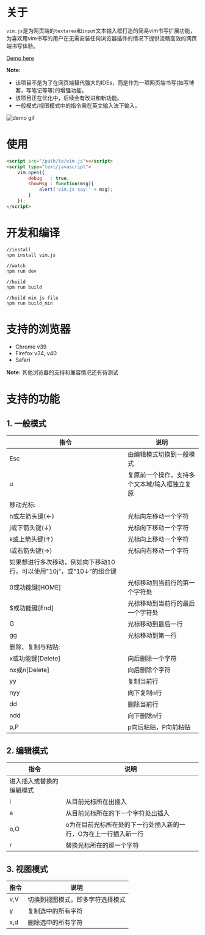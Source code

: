 # 关于

`vim.js`是为网页端的`textarea`和`input`文本输入框打造的简易vim书写扩展功能，
为喜欢用vim书写的用户在无需安装任何浏览器插件的情况下提供流畅高效的网页端书写体验。

[Demo here](http://toplan.github.io/vimjs/index.html)

**Note:**

* 该项目不是为了在网页端替代强大的IDEs，而是作为一项网页端书写(如写博客，写笔记等等)的增强功能。
* 该项目正在优化中，后续会有改进和新功能。
* 一般模式/视图模式中的指令需在英文输入法下输入。

![demo gif](http://7o503b.com1.z0.glb.clouddn.com/demo.gif)

# 使用

```html
<script src="/path/to/vim.js"></script>
<script type="text/javascript">
    vim.open({
        debug   : true,
        showMsg : function(msg){
            alert('vim.js say:' + msg);
        }
    });
</script>
```

# 开发和编译
```
//install
npm install vim.js

//watch
npm run dev

//build
npm run build

//build min js file
npm run build_min
```

# 支持的浏览器

* Chrome  v39
* Firefox  v34, v40
* Safari

**Note:**
其他浏览器的支持和兼容情况还有待测试

# 支持的功能

## 1. 一般模式
|  指令  |        说明             |
| ----- | ----------------------- |
| Esc   | 由编辑模式切换到一般模式    |
| u     | 复原前一个操作，支持多个文本域/输入框独立复原|
|          移动光标:               |
| h或左箭头键(←) | 光标向左移动一个字符   |
| j或下箭头键(↓) | 光标向下移动一个字符   |
| k或上箭头键(↑) | 光标向上移动一个字符   |
| l或右箭头键(→) | 光标向右移动一个字符   |
| 如果想进行多次移动，例如向下移动10行，可以使用"10j"，或"10↓"的组合键|
| 0或功能键[HOME]| 光标移动到当前行的第一个字符处 |
| $或功能键[End] | 光标移动到当前行的最后一个字符处 |
| G             | 光标移动到最后一行    |
| gg            | 光标移动到第一行      |
|          删除、复制与粘贴:        |
| x或功能键[Delete] | 向后删除一个字符 |
| nx或n[Delete] | 向后删除个字符 |
| yy           | 复制当前行      |
| nyy          | 向下复制n行     |
| dd           | 删除当前行      |
| ndd          | 向下删除n行      |
| p,P          | p向后粘贴，P向前粘贴|

## 2. 编辑模式
|  指令  |        说明             |
| ----- | ----------------------- |
| 进入插入或替换的编辑模式            |
| i     | 从目前光标所在出插入       |
| a     | 从目前光标所在的下一个字符处出插入|
| o,O   | o为在目前光标所在处的下一行处插入新的一行，O为在上一行插入新一行|
| r     | 替换光标所在的那一个字符    |

## 3. 视图模式
|  指令  |        说明             |
| ----- | ----------------------- |
| v,V   | 切换到视图模式，即多字符选择模式|
| y     | 复制选中的所有字符         |
| x,d   | 删除选中的所有字符         |
